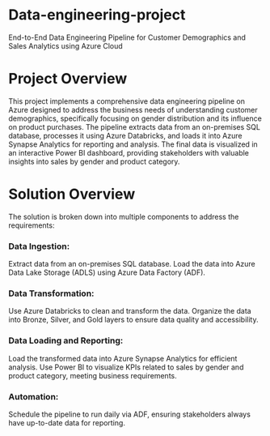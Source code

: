 # Data-engineering-project
End-to-End Data Engineering Pipeline for Customer Demographics and Sales Analytics using Azure Cloud
# Project Overview
This project implements a comprehensive data engineering pipeline on Azure designed to address the business needs of understanding customer demographics, specifically focusing on gender distribution and its influence on product purchases. The pipeline extracts data from an on-premises SQL database, processes it using Azure Databricks, and loads it into Azure Synapse Analytics for reporting and analysis. The final data is visualized in an interactive Power BI dashboard, providing stakeholders with valuable insights into sales by gender and product category.
# Solution Overview
The solution is broken down into multiple components to address the requirements:

### Data Ingestion:

Extract data from an on-premises SQL database.
Load the data into Azure Data Lake Storage (ADLS) using Azure Data Factory (ADF).

### Data Transformation:

Use Azure Databricks to clean and transform the data.
Organize the data into Bronze, Silver, and Gold layers to ensure data quality and accessibility.

### Data Loading and Reporting:

Load the transformed data into Azure Synapse Analytics for efficient analysis.
Use Power BI to visualize KPIs related to sales by gender and product category, meeting business requirements.

### Automation:

Schedule the pipeline to run daily via ADF, ensuring stakeholders always have up-to-date data for reporting.
